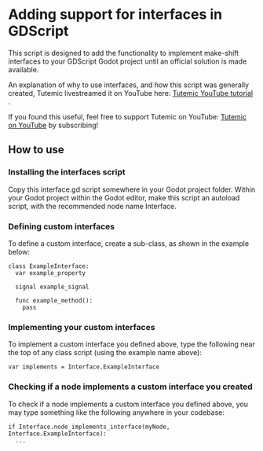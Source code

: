 # Adding support for interfaces in GDScript

This script is designed to add the functionality to implement make-shift interfaces to your GDScript Godot project until an official solution is made available.

An explanation of why to use interfaces, and how this script was generally created, Tutemic livestreamed it on YouTube here: [Tutemic YouTube tutorial](https://www.youtube.com/watch?v=pBs6c902P0Q) .

If you found this useful, feel free to support Tutemic on YouTube: [Tutemic on YouTube](https://www.youtube.com/@tutemic) by subscribing!

## How to use

### Installing the interfaces script
Copy this interface.gd script somewhere in your Godot project folder. Within your Godot project within the Godot editor, make this script an autoload script, with the recommended node name Interface.

### Defining custom interfaces
To define a custom interface, create a sub-class, as shown in the example below:

    class ExampleInterface:
      var example_property
      
      signal example_signal
      
      func example_method():
        pass

### Implementing your custom interfaces
To implement a custom interface you defined above, type the following
near the top of any class script (using the example name above):

    var implements = Interface.ExampleInterface

### Checking if a node implements a custom interface you created
To check if a node implements a custom interface you defined above,
you may type something like the following anywhere in your codebase:

    if Interface.node_implements_interface(myNode, Interface.ExampleInterface):
      ...
